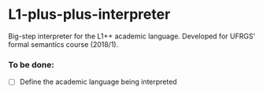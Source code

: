 # L1-plus-plus-interpreter
Big-step interpreter for the L1++ academic language. Developed for UFRGS' formal semantics course (2018/1). 

### To be done:
- [ ] Define the academic language being interpreted
